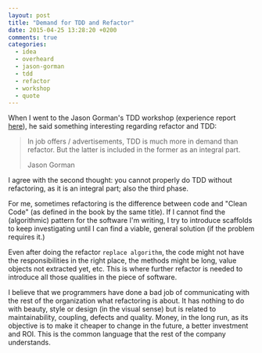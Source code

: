```yaml
---
layout: post
title: "Demand for TDD and Refactor"
date: 2015-04-25 13:28:20 +0200
comments: true
categories: 
  - idea
  - overheard
  - jason-gorman
  - tdd
  - refactor
  - workshop
  - quote
---
```


When I went to the Jason Gorman's TDD workshop (experience report [here](../../../../2015/04/12/jason-gorman-tdd-intensive-workshop)), he said something interesting regarding refactor and TDD:

> In job offers / advertisements, TDD is much more in demand than refactor. But the latter is included in the former as an integral part.
>
> Jason Gorman

I agree with the second thought: you cannot properly do TDD without refactoring, as it is an integral part; also the third phase.

For me, sometimes refactoring is the difference between code and "Clean Code" (as defined in the book by the same title). If I cannot find the (algorithmic) pattern for the software I'm writing, I try to introduce scaffolds to keep investigating until I can find a viable, general solution (if the problem requires it.)

Even after doing the refactor ``replace algorithm``, the code might not have the responsibilities in the right place, the methods might be long, value objects not extracted yet, etc. This is where further refactor is needed to introduce all those qualities in the piece of software.

I believe that we programmers have done a bad job of communicating with the rest of the organization what refactoring is about. It has nothing to do with beauty, style or design (in the visual sense) but is related to maintainability, coupling, defects and quality. Money, in the long run, as its objective is to make it cheaper to change in the future, a better investment and ROI. This is the common language that the rest of the company understands.
